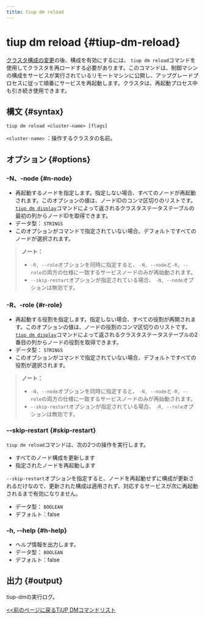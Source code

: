 ```yaml
---
title: tiup dm reload
---
```


# tiup dm reload {#tiup-dm-reload}

[クラスタ構成の変更](/tiup/tiup-component-dm-edit-config.md)の後、構成を有効にするには、 `tiup dm reload`コマンドを使用してクラスタを再ロードする必要があります。このコマンドは、制御マシンの構成をサービスが実行されているリモートマシンに公開し、アップグレードプロセスに従って順番にサービスを再起動します。クラスタは、再起動プロセス中も引き続き使用できます。

## 構文 {#syntax}

```shell
tiup dm reload <cluster-name> [flags]
```

`<cluster-name>` ：操作するクラスタの名前。

## オプション {#options}

### -N、-node {#n-node}

-   再起動するノードを指定します。指定しない場合、すべてのノードが再起動されます。このオプションの値は、ノードIDのコンマ区切りのリストです。 [`tiup dm display`](/tiup/tiup-component-dm-display.md)コマンドによって返されるクラスタステータステーブルの最初の列からノードIDを取得できます。
-   データ型： `STRINGS`
-   このオプションがコマンドで指定されていない場合、デフォルトですべてのノードが選択されます。

> **ノート：**
>
> -   `-R, --role`オプションを同時に指定すると、 `-N, --node`と`-R, --role`の両方の仕様に一致するサービスノードのみが再始動されます。
> -   `--skip-restart`オプションが指定されている場合、 `-N, --node`オプションは無効です。

### -R、-role {#r-role}

-   再起動する役割を指定します。指定しない場合、すべての役割が再開されます。このオプションの値は、ノードの役割のコンマ区切りのリストです。 [`tiup dm display`](/tiup/tiup-component-dm-display.md)コマンドによって返されるクラスタステータステーブルの2番目の列からノードの役割を取得できます。
-   データ型： `STRINGS`
-   このオプションがコマンドで指定されていない場合、デフォルトですべての役割が選択されます。

> **ノート：**
>
> -   `-N, --node`オプションを同時に指定すると、 `-N, --node`と`-R, --role`の両方の仕様に一致するサービスノードのみが再始動されます。
> -   `--skip-restart`オプションが指定されている場合、 `-R, --role`オプションは無効です。

### --skip-restart {#skip-restart}

`tiup dm reload`コマンドは、次の2つの操作を実行します。

-   すべてのノード構成を更新します
-   指定されたノードを再起動します

`--skip-restart`オプションを指定すると、ノードを再起動せずに構成が更新されるだけなので、更新された構成は適用されず、対応するサービスが次に再起動されるまで有効になりません。

-   データ型： `BOOLEAN`
-   デフォルト：false

### -h, --help {#h-help}

-   ヘルプ情報を出力します。
-   データ型： `BOOLEAN`
-   デフォルト：false

## 出力 {#output}

tiup-dmの実行ログ。

[&lt;&lt;前のページに戻るTiUP DMコマンドリスト](/tiup/tiup-component-dm.md#command-list)
